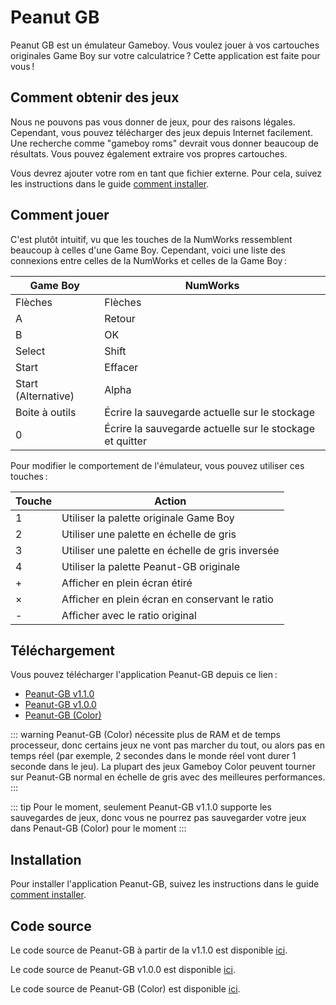 # Peanut GB

Peanut GB est un émulateur Gameboy. Vous voulez jouer à vos cartouches
originales Game Boy sur votre calculatrice ? Cette application est faite pour
vous !

## Comment obtenir des jeux

Nous ne pouvons pas vous donner de jeux, pour des raisons légales. Cependant,
vous pouvez télécharger des jeux depuis Internet facilement. Une recherche comme
"gameboy roms" devrait vous donner beaucoup de résultats. Vous pouvez également
extraire vos propres cartouches.

Vous devrez ajouter votre rom en tant que fichier externe. Pour cela, suivez
les instructions dans le guide [comment installer](../help/how-to-install.md).

## Comment jouer

C'est plutôt intuitif, vu que les touches de la NumWorks ressemblent beaucoup
à celles d'une Game Boy. Cependant, voici une liste des connexions entre celles
de la NumWorks et celles de la Game Boy :

| Game Boy            | NumWorks                                                 |
| ------------------- | -------------------------------------------------------- |
| Flèches             | Flèches                                                  |
| A                   | Retour                                                   |
| B                   | OK                                                       |
| Select              | Shift                                                    |
| Start               | Effacer                                                  |
| Start (Alternative) | Alpha                                                    |
| Boite à outils      | Écrire la sauvegarde actuelle sur le stockage            |
| 0                   | Écrire la sauvegarde actuelle sur le stockage et quitter |

Pour modifier le comportement de l'émulateur, vous pouvez utiliser ces touches :

| Touche | Action                                           |
| ------ | ------------------------------------------------ |
| 1      | Utiliser la palette originale Game Boy           |
| 2      | Utiliser une palette en échelle de gris          |
| 3      | Utiliser une palette en échelle de gris inversée |
| 4      | Utiliser la palette Peanut-GB originale          |
| +      | Afficher en plein écran étiré                    |
| ×      | Afficher en plein écran en conservant le ratio   |
| -      | Afficher avec le ratio original                  |

## Téléchargement

Vous pouvez télécharger l'application Peanut-GB depuis ce lien :

- [Peanut-GB v1.1.0](https://yaya-cout.github.io/Nwagyu/assets/apps/peanutgb-1.1.0.nwa)
- [Peanut-GB v1.0.0](https://yaya-cout.github.io/Nwagyu/assets/apps/peanutgb-1.0.0.nwa)
- [Peanut-GB (Color)](https://yaya-cout.github.io/Nwagyu/assets/apps/peanutgbc.nwa)

::: warning
Peanut-GB (Color) nécessite plus de RAM et de temps processeur, donc certains
jeux ne vont pas marcher du tout, ou alors pas en temps réel (par exemple, 2
secondes dans le monde réel vont durer 1 seconde dans le jeu).
La plupart des jeux Gameboy Color peuvent tourner sur Peanut-GB normal en
échelle de gris avec des meilleures performances.
:::

::: tip
Pour le moment, seulement Peanut-GB v1.1.0 supporte les sauvegardes de jeux,
donc vous ne pourrez pas sauvegarder votre jeux dans Penaut-GB (Color) pour le
moment
:::

## Installation

Pour installer l'application Peanut-GB, suivez les instructions dans le guide
[comment installer](../help/how-to-install.md).

## Code source

Le code source de Peanut-GB à partir de la v1.1.0 est disponible
[ici](https://codeberg.org/Yaya-Cout/peanutgb).

Le code source de Peanut-GB v1.0.0 est disponible
[ici](https://github.com/nwagyu/peanutgb/).

Le code source de Peanut-GB (Color) est disponible
[ici](https://github.com/Lisra-git/peanutgb/).
